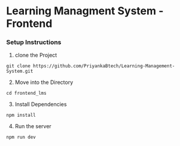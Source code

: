 # Learning Managment System - Frontend


### Setup Instructions

1. clone the Project
```
git clone https://github.com/PriyankaBtech/Learning-Management-System.git
```

2. Move into the Directory

```
cd frontend_lms
```

3. Install Dependencies

```
npm install
```

4. Run the server

```
npm run dev
```

